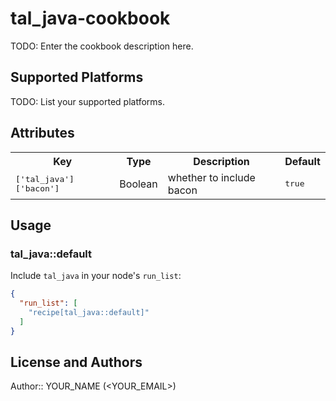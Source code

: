# tal_java-cookbook

TODO: Enter the cookbook description here.

## Supported Platforms

TODO: List your supported platforms.

## Attributes

<table>
  <tr>
    <th>Key</th>
    <th>Type</th>
    <th>Description</th>
    <th>Default</th>
  </tr>
  <tr>
    <td><tt>['tal_java']['bacon']</tt></td>
    <td>Boolean</td>
    <td>whether to include bacon</td>
    <td><tt>true</tt></td>
  </tr>
</table>

## Usage

### tal_java::default

Include `tal_java` in your node's `run_list`:

```json
{
  "run_list": [
    "recipe[tal_java::default]"
  ]
}
```

## License and Authors

Author:: YOUR_NAME (<YOUR_EMAIL>)
